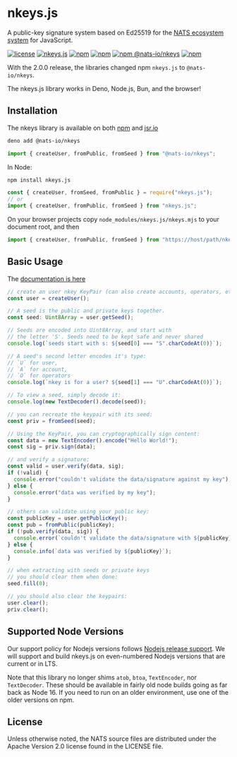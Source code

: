 # nkeys.js

A public-key signature system based on Ed25519 for the
[NATS ecosystem system](https://nats.io) for JavaScript.

[![license](https://img.shields.io/github/license/nats-io/ts-nats.svg)](https://www.apache.org/licenses/LICENSE-2.0)
[![nkeys.js](https://github.com/nats-io/nkeys.js/workflows/nkeys.js/badge.svg)](https://github.com/nats-io/nkeys.js/actions)
[![npm](https://img.shields.io/npm/v/nkeys.js.svg)](https://www.npmjs.com/package/nkeys.js)
[![npm](https://img.shields.io/npm/dm/nkeys.js.svg)](https://www.npmjs.com/package/nkeys.js)
[![npm @nats-io/nkeys](https://img.shields.io/npm/v/%40nats-io%2Fnkeys)](https://www.npmjs.com/package/@nats-io/nkeys)
[![npm](https://img.shields.io/npm/dm/%40nats-io%2Fnkeys)](https://www.npmjs.com/package/@nats-io/nkeys)

With the 2.0.0 release, the libraries changed npm `nkeys.js` to
`@nats-io/nkeys`.

The nkeys.js library works in Deno, Node.js, Bun, and the browser!

## Installation

The nkeys library is available on both
[npm](https://www.npmjs.com/package/nkeys.js) and
[jsr.io](https://jsr.io/@nats-io/nkeys)

```bash
deno add @nats-io/nkeys
```

```javascript
import { createUser, fromPublic, fromSeed } from "@nats-io/nkeys";
```

In Node:

```bash
npm install nkeys.js
```

```javascript
const { createUser, fromSeed, fromPublic } = require("nkeys.js");
// or
import { createUser, fromPublic, fromSeed } from "nkeys.js";
```

On your browser projects copy `node_modules/nkeys.js/nkeys.mjs` to your document
root, and then

```javascript
import { createUser, fromPublic, fromSeed } from "https://host/path/nkeys.mjs";
```

## Basic Usage

The [documentation is here](https://nats-io.github.io/nkeys.js/)

```typescript
// create an user nkey KeyPair (can also create accounts, operators, etc).
const user = createUser();

// A seed is the public and private keys together.
const seed: Uint8Array = user.getSeed();

// Seeds are encoded into Uint8Array, and start with
// the letter 'S'. Seeds need to be kept safe and never shared
console.log(`seeds start with s: ${seed[0] === "S".charCodeAt(0)}`);

// A seed's second letter encodes it's type:
// `U` for user,
// `A` for account,
// `O` for operators
console.log(`nkey is for a user? ${seed[1] === "U".charCodeAt(0)}`);

// To view a seed, simply decode it:
console.log(new TextDecoder().decode(seed));

// you can recreate the keypair with its seed:
const priv = fromSeed(seed);

// Using the KeyPair, you can cryptographically sign content:
const data = new TextEncoder().encode("Hello World!");
const sig = priv.sign(data);

// and verify a signature:
const valid = user.verify(data, sig);
if (!valid) {
  console.error("couldn't validate the data/signature against my key");
} else {
  console.error("data was verified by my key");
}

// others can validate using your public key:
const publicKey = user.getPublicKey();
const pub = fromPublic(publicKey);
if (!pub.verify(data, sig)) {
  console.error(`couldn't validate the data/signature with ${publicKey}`);
} else {
  console.info(`data was verified by ${publicKey}`);
}

// when extracting with seeds or private keys
// you should clear them when done:
seed.fill(0);

// you should also clear the keypairs:
user.clear();
priv.clear();
```

## Supported Node Versions

Our support policy for Nodejs versions follows
[Nodejs release support](https://github.com/nodejs/Release). We will support and
build nkeys.js on even-numbered Nodejs versions that are current or in LTS.

Note that this library no longer shims `atob`, `btoa`, `TextEncoder`, nor
`TextDecoder`. These should be available in fairly old node builds going as far
back as Node 16. If you need to run on an older environment, use one of the
older versions on npm.

## License

Unless otherwise noted, the NATS source files are distributed under the Apache
Version 2.0 license found in the LICENSE file.
